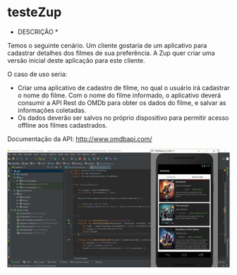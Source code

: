 # testeZup

* DESCRIÇÃO *

Temos o seguinte cenário. Um cliente gostaria de um aplicativo para cadastrar detalhes dos filmes de sua preferência.
A Zup quer criar uma versão inicial deste aplicação para este cliente.

O caso de uso seria:

- Criar uma aplicativo de cadastro de filme, no qual o usuário irá cadastrar o nome do filme. Com o nome do filme informado, o aplicativo deverá consumir a API Rest do OMDb para obter os dados do filme, e salvar as informações coletadas.
- Os dados deverão ser salvos no próprio dispositivo para permitir acesso offline aos filmes cadastrados.

Documentação da API:
http://www.omdbapi.com/

![Screenshot](zup.JPG?)
